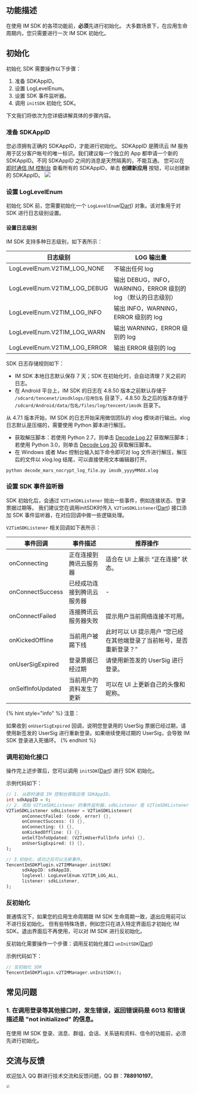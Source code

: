 ## 功能描述
在使用 IM SDK 的各项功能前，**必须**先进行初始化。
大多数场景下，在应用生命周期内，您只需要进行一次 IM SDK 初始化。


## 初始化
初始化 SDK 需要操作以下步骤：
1. 准备 SDKAppID。
2. 设置 LogLevelEnum。
3. 设置 SDK 事件监听器。
4. 调用 `initSDK` 初始化 SDK。

下文我们将依次为您详细讲解具体的步骤内容。

[](id:SDKAppID)
### 准备 SDKAppID
您必须拥有正确的 SDKAppID，才能进行初始化。
SDKAppID 是腾讯云 IM 服务用于区分客户帐号的唯一标识。我们建议每一个独立的 App 都申请一个新的 SDKAppID。不同 SDKAppID 之间的消息是天然隔离的，不能互通。
您可以在 [即时通信 IM 控制台](https://console.cloud.tencent.com/im) 查看所有的 SDKAppID，单击 **创建新应用** 按钮，可以创建新的 SDKAppID。
![](https://qcloudimg.tencent-cloud.cn/raw/d7f4bacfc440fe50cec41a48030a9928.png)


[](id:SDKConfig)
### 设置 LogLevelEnum

初始化 SDK 前，您需要初始化一个 `LogLevelEnum`([Dart](https://pub.dev/documentation/tencent_im_sdk_plugin/latest/enum_log_level_enum/LogLevelEnum.html)) 对象。该对象用于对 SDK 进行日志级别设置。

#### 设置日志级别
IM SDK 支持多种日志级别，如下表所示：

| 日志级别 | LOG 输出量 |
|---------|---------|
| LogLevelEnum.V2TIM_LOG_NONE | 不输出任何 log |
| LogLevelEnum.V2TIM_LOG_DEBUG | 输出 DEBUG，INFO，WARNING，ERROR 级别的 log （默认的日志级别） |
| LogLevelEnum.V2TIM_LOG_INFO | 输出 INFO，WARNING，ERROR 级别的 log |
| LogLevelEnum.V2TIM_LOG_WARN | 输出 WARNING，ERROR 级别的 log |
| LogLevelEnum.V2TIM_LOG_ERROR | 输出 ERROR 级别的 log |

SDK 日志存储规则如下：
- IM SDK 本地日志默认保存 7 天；SDK 在初始化时，会自动清理 7 天之前的日志。
- 在 Android 平台上，IM SDK 的日志在 4.8.50 版本之前默认存储于 `/sdcard/tencenet/imsdklogs/应用包名` 目录下，4.8.50 及之后的版本存储于 `/sdcard/Android/data/包名/files/log/tencent/imsdk` 目录下。
  

从 4.7.1 版本开始，IM SDK 的日志开始采用微信团队的 xlog 模块进行输出。xlog 日志默认是压缩的，需要使用 Python 脚本进行解压。
 - 获取解压脚本：若使用 Python 2.7，则单击 [Decode Log 27](https://imsdk-1252463788.cos.ap-guangzhou.myqcloud.com/tools/xlog_decoder_python27.py) 获取解压脚本；若使用 Python 3.0，则单击 [Decode Log 30](https://imsdk-1252463788.cos.ap-guangzhou.myqcloud.com/tools/xlog_decoder_python30.py) 获取解压脚本。
 - 在 Windows 或者 Mac 控制台输入如下命令即可对 log 文件进行解压，解压后的文件以 xlog.log 结尾，可以直接使用文本编辑器打开。
```
python decode_mars_nocrypt_log_file.py imsdk_yyyyMMdd.xlog
```


### 设置 SDK 事件监听器
SDK 初始化后，会通过 `V2TimSDKListener` 抛出一些事件，例如连接状态、登录票据过期等。
我们建议您在调用initSDK时传入 `V2TimSDKListener`([Dart](https://pub.dev/documentation/tencent_im_sdk_plugin_platform_interface/latest/enum_V2TimSDKListener/V2TimSDKListener-class.html)) 接口添加 SDK 事件监听器，在对应回调中做一些逻辑处理。

`V2TimSDKListener` 相关回调如下表所示：

| 事件回调 | 事件描述 | 推荐操作 |
|---------|---------|---------|
| onConnecting | 正在连接到腾讯云服务器 | 适合在 UI 上展示 “正在连接” 状态。 |
| onConnectSuccess | 已经成功连接到腾讯云服务器 | - |
| onConnectFailed | 连接腾讯云服务器失败 | 提示用户当前网络连接不可用。 |
| onKickedOffline | 当前用户被踢下线 | 此时可以 UI 提示用户 “您已经在其他端登录了当前帐号，是否重新登录？” |
| onUserSigExpired | 登录票据已经过期 | 请使用新签发的 UserSig 进行登录。  |
| onSelfInfoUpdated | 当前用户的资料发生了更新 | 可以在 UI 上更新自己的头像和昵称。 |

{% hint style="info" %}
注意：

如果收到 `onUserSigExpired` 回调，说明您登录用的 UserSig 票据已经过期，请使用新签发的 UserSig 进行重新登录。如果继续使用过期的 UserSig，会导致 IM SDK 登录进入死循环。
{% endhint %}

### 调用初始化接口
操作完上述步骤后，您可以调用 `initSDK`([Dart](https://pub.dev/documentation/tencent_im_sdk_plugin_platform_interface/latest/im_flutter_plugin_platform_interface/ImFlutterPlatform/initSDK.html)) 进行 SDK 初始化。

示例代码如下：

```dart
// 1. 从即时通信 IM 控制台获取应用 SDKAppID。
int sdkAppID = 0;
// 2. 添加 V2TimSDKListener 的事件监听器，sdkListener 是 V2TimSDKListener 的实现类
V2TimSDKListener sdkListener = V2TimSDKListener(
      onConnectFailed: (code, error) {},
      onConnectSuccess: () {},
      onConnecting: () {},
      onKickedOffline: () {},
      onSelfInfoUpdated: (V2TimUserFullInfo info) {},
      onUserSigExpired: () {},
);

// 3.初始化，成功之后可以注册事件。
TencentImSDKPlugin.v2TIMManager.initSDK(
      sdkAppID: sdkAppID,
      loglevel: LogLevelEnum.V2TIM_LOG_ALL,
      listener: sdkListener,
);

```
### 反初始化
普通情况下，如果您的应用生命周期跟 IM SDK 生命周期一致，退出应用前可以不进行反初始化。
但有些特殊场景，例如您只在进入特定界面后才初始化 IM SDK，退出界面后不再使用，可以对 IM SDK 进行反初始化。

反初始化需要操作一个步骤：调用反初始化接口 `unInitSDK`([Dart](https://pub.dev/documentation/tencent_im_sdk_plugin_platform_interface/latest/method_channel_im_flutter/MethodChannelIm/unInitSDK.html))

示例代码如下：

```dart
// 反初始化 SDK
TencentImSDKPlugin.v2TIMManager.unInitSDK();
```
[](id:qa)

## 常见问题

[](id:qa1)

### 1. 在调用登录等其他接口时，发生错误，返回错误码是 6013 和错误描述是 "not initialized" 的信息。
在使用 IM SDK 登录、消息、群组、会话、关系链和资料、信令的功能前，必须先进行初始化。


## 交流与反馈
欢迎加入 QQ 群进行技术交流和反馈问题，QQ 群：**788910197**。  

<img style="width: 200px; max-width: inherit; zoom: 50%;" src="https://qcloudimg.tencent-cloud.cn/raw/45f26e959a4c5a10f885bda0242838d3.png" />
